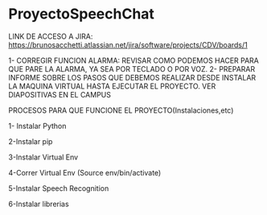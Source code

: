 # ProyectoSpeechChat

LINK DE ACCESO A JIRA: https://brunosacchetti.atlassian.net/jira/software/projects/CDV/boards/1

1- CORREGIR FUNCION ALARMA: REVISAR COMO PODEMOS HACER PARA QUE PARE LA ALARMA, YA SEA POR TECLADO O POR VOZ.
2- PREPARAR INFORME SOBRE LOS PASOS QUE DEBEMOS REALIZAR DESDE INSTALAR LA MAQUINA VIRTUAL HASTA EJECUTAR EL PROYECTO. VER DIAPOSITIVAS EN EL CAMPUS


PROCESOS PARA QUE FUNCIONE EL PROYECTO(Instalaciones,etc)

1- Instalar Python

2-Instalar pip

3-Instalar Virtual Env

4-Correr Virtual Env (Source env/bin/activate)

5-Instalar Speech Recognition

6-Instalar librerias
